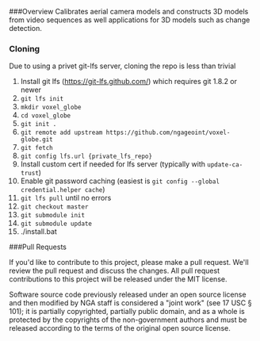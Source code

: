 ###Overview
Calibrates aerial camera models and constructs 3D models from video sequences as well applications for 3D models such as change detection. 

### Cloning

Due to using a privet git-lfs server, cloning the repo is less than trivial

1. Install git lfs (https://git-lfs.github.com/) which requires git 1.8.2 or newer
2. `git lfs init`
1. `mkdir voxel_globe`
2. `cd voxel_globe`
3. `git init .`
4. `git remote add upstream https://github.com/ngageoint/voxel-globe.git`
5. `git fetch`
6. `git config lfs.url {private_lfs_repo}`
7. Install custom cert if needed for lfs server (typically with `update-ca-trust`)
8. Enable git password caching (easiest is `git config --global credential.helper cache`)
9. `git lfs pull` until no errors
8. `git checkout master`
9. `git submodule init`
10. `git submodule update`
11. ./install.bat

###Pull Requests

If you'd like to contribute to this project, please make a pull request. We'll review the pull request and discuss the changes. All pull request contributions to this project will be released under the MIT license.

Software source code previously released under an open source license and then modified by NGA staff is considered a "joint work" (see 17 USC § 101); it is partially copyrighted, partially public domain, and as a whole is protected by the copyrights of the non-government authors and must be released according to the terms of the original open source license.
